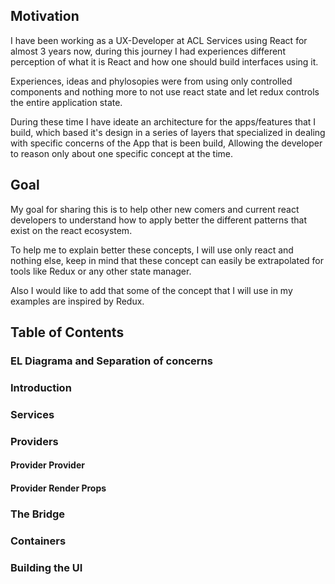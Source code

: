 ## Motivation

I have been working as a UX-Developer at ACL Services using React for almost 3 years now, during this journey I had experiences different perception of what it is React and how one should build interfaces using it.

Experiences, ideas and phylosopies were from using only controlled components and nothing more to not use react state and let redux controls the entire application state. 

During these time I have ideate an architecture for the apps/features that I build, which based it's design in a series of layers that specialized in dealing with specific concerns of the App that is been build, Allowing the developer to reason only about one specific concept at the time.

## Goal

My goal for sharing this is to help other new comers and current react developers to understand how to apply better the different patterns that exist on the react ecosystem.

To help me to explain better these concepts, I will use only react and nothing else, keep in mind that these concept can easily be extrapolated for tools like Redux or any other state manager. 

Also I would like to add that some of the concept that I will use in my examples are inspired by Redux.


## Table of Contents
### EL Diagrama and Separation of concerns
### Introduction
### Services
### Providers
#### Provider Provider
#### Provider Render Props
### The Bridge
### Containers
### Building the UI
